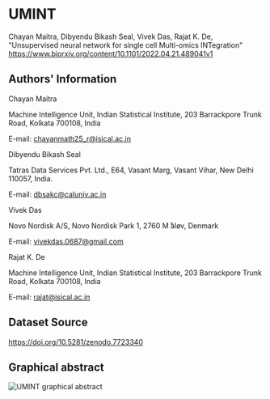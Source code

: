 # UMINT
Chayan Maitra, Dibyendu Bikash Seal, Vivek Das, Rajat K. De, "Unsupervised neural network for single cell Multi-omics INTegration"
https://www.biorxiv.org/content/10.1101/2022.04.21.489041v1

Authors' Information
--------------------
Chayan Maitra

Machine Intelligence Unit, Indian Statistical Institute,
203 Barrackpore Trunk Road, Kolkata 700108, India

E-mail: chayanmath25_r@isical.ac.in

Dibyendu Bikash Seal

Tatras Data Services Pvt. Ltd., E64, Vasant Marg, Vasant Vihar, New Delhi 110057, India.

E-mail: dbsakc@caluniv.ac.in

Vivek Das

Novo Nordisk A/S,
Novo Nordisk Park 1, 2760 M ̊aløv, Denmark

E-mail: vivekdas.0687@gmail.com

Rajat K. De

Machine Intelligence Unit, Indian Statistical Institute,
203 Barrackpore Trunk Road, Kolkata 700108, India

E-mail: rajat@isical.ac.in


Dataset Source
--------------
https://doi.org/10.5281/zenodo.7723340



Graphical abstract
------------------
![UMINT graphical abstract](https://user-images.githubusercontent.com/113589317/224802852-f9c66508-024e-4b77-bff1-bbbfccb743a0.jpg)
